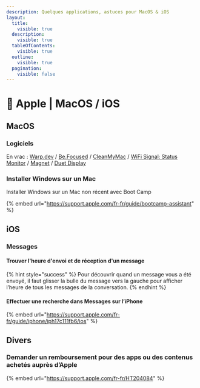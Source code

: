 ```yaml
---
description: Quelques applications, astuces pour MacOS & iOS
layout:
  title:
    visible: true
  description:
    visible: true
  tableOfContents:
    visible: true
  outline:
    visible: true
  pagination:
    visible: false
---
```


# 🍏 Apple | MacOS / iOS

## MacOS

### Logiciels

En vrac : [Warp.dev](https://www.warp.dev/) / [Be.Focused](https://apps.apple.com/fr/app/be-focused-focus-timer/id973134470) / [CleanMyMac](https://apps.apple.com/fr/app/cleanmymac-x/id1339170533) / [WiFi Signal: Status Monitor](https://apps.apple.com/fr/app/wifi-signal-status-monitor/id525912054?mt=12) / [Magnet](https://apps.apple.com/fr/app/magnet/id441258766) / [Duet Display](https://www.duetdisplay.com)

### Installer Windows sur un Mac

Installer Windows sur un Mac non récent avec Boot Camp

{% embed url="https://support.apple.com/fr-fr/guide/bootcamp-assistant" %}

## iOS

### Messages

#### Trouver l'heure d'envoi et de réception d'un message

{% hint style="success" %}
Pour découvrir quand un message vous a été envoyé, il faut glisser la bulle du message vers la gauche pour afficher l’heure de tous les messages de la conversation.
{% endhint %}

#### Effectuer une recherche dans Messages sur l’iPhone

{% embed url="https://support.apple.com/fr-fr/guide/iphone/iph17c111fb6/ios" %}

## Divers

### Demander un remboursement pour des apps ou des contenus achetés auprès d’Apple

{% embed url="https://support.apple.com/fr-fr/HT204084" %}
